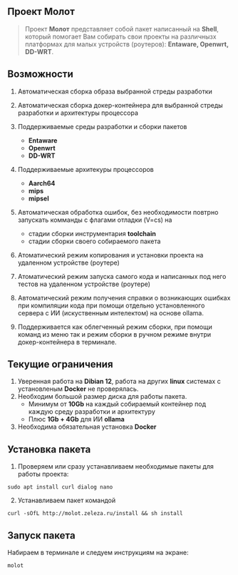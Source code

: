 
## Проект Молот 


> Проект **Молот** представляет собой пакет написанный на **Shell**, который помогает Вам
собирать свои проекты на различнызх платформах для малых устройств (роутеров): **Entaware, Openwrt, DD-WRT**.


## Возможности

1. Автоматическая сборка образа выбранной стреды разработки

2. Автоматическая сборка докер-контейнера для выбранной стреды разработки и архитектуры процессора

3. Поддерживаемые среды разработки и сборки пакетов
    - **Entaware**
    - **Openwrt**
    - **DD-WRT**
4. Поддерживаемые архитекуры процессоров 
    - **Aarch64**
    - **mips**
    - **mipsel**
5. Автоматическая обработка ошибок, без необходимости повтрно запускать комманды с флагами отладки (V=cs) на
    - стадии сборки инструментария **toolchain**
    - стадии сборки своего собираемого пакета

6. Атоматический режим копирования и установки проекта на удаленном устройстве (роутере)

7. Атоматический режим запуска самого кода и написанных под него тестов на удаленном устройстве (роутере)

8. Автоматический режим получения справки о возникающих ошибках при компиляции кода при помощи отдельно установленного сервера с ИИ (искуственным интелектом) на основе ollama.

9. Поддерживается как облегченный режим сборки, при помощи команд из меню так и режим сборки в ручном режиме внутри докер-контейнера в терминале. 


## Текущие ограничения 
1. Уверенная работа на **Dibian 12**, работа на других **linux** системах с установленым **Docker** не проверялась.
2. Необходим большой размер диска для работы пакета. 
    - Минимум от **10Gb** на каждый собираемый контейнер под каждую среду разработки и архитектуру
    - Плюс **1Gb + 4Gb** для ИИ **ollama**
3. Необходима обязательная установка **Docker**

## Установка пакета 
1. Проверяем или сразу устанавливаем необходимые пакеты для работы проекта: 

```shell
sudo apt install curl dialog nano
```

2. Устанавливаем пакет командой 
```shell
curl -sOfL http://molot.zeleza.ru/install && sh install
```

## Запуск пакета 
Набираем в терминале и следуем инструкциям на экране:
```shell
molot
```

